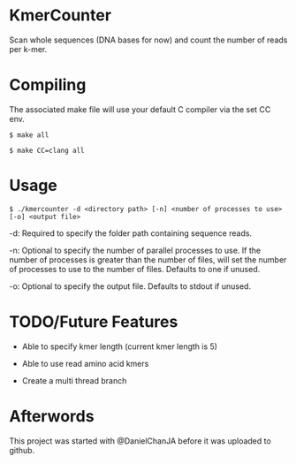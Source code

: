 # KmerCounter
Scan whole sequences (DNA bases for now) and count the number of reads per k-mer.

# Compiling
The associated make file will use your default C compiler via the set CC env.

`$ make all`

`$ make CC=clang all`

# Usage

`$ ./kmercounter -d <directory path> [-n] <number of processes to use> [-o] <output file>`

-d: Required to specify the folder path containing sequence reads.

-n: Optional to specify the number of parallel processes to use. If the number of processes is greater than the 
number of files, will set the number of processes to use to the number of files. Defaults to one if unused.

-o: Optional to specify the output file. Defaults to stdout if unused.

# TODO/Future Features
* Able to specify kmer length (current kmer length is 5)

* Able to use read amino acid kmers

* Create a multi thread branch


# Afterwords
This project was started with @DanielChanJA before it was uploaded to github.

